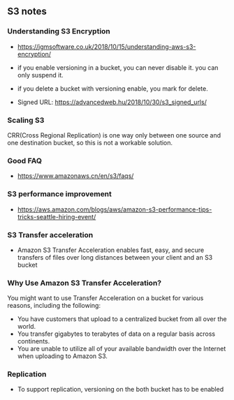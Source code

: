## S3 notes

### Understanding S3 Encryption
* https://jgmsoftware.co.uk/2018/10/15/understanding-aws-s3-encryption/

* if you enable versioning in a bucket, you can never disable it.
you can only suspend it.

* if you delete a bucket with versioning enable, you mark for delete.

* Signed URL: https://advancedweb.hu/2018/10/30/s3_signed_urls/

### Scaling S3
CRR(Cross Regional Replication) is one way only between one source and one destination bucket, so this is not a workable solution.


### Good FAQ
* https://www.amazonaws.cn/en/s3/faqs/

### S3 performance improvement

* https://aws.amazon.com/blogs/aws/amazon-s3-performance-tips-tricks-seattle-hiring-event/

### S3 Transfer acceleration
* Amazon S3 Transfer Acceleration enables fast, easy, and secure transfers of files over long distances between your client and an S3 bucket

### Why Use Amazon S3 Transfer Acceleration?
You might want to use Transfer Acceleration on a bucket for various reasons,
including the following:

* You have customers that upload to a centralized bucket from all over the world.
* You transfer gigabytes to terabytes of data on a regular basis across continents.
* You are unable to utilize all of your available bandwidth over the Internet
when uploading to Amazon S3.

### Replication
* To support replication, versioning on the both bucket has to be enabled 
